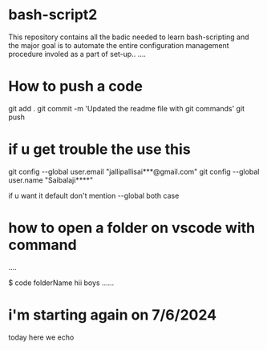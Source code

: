 # bash-script2

This repository contains all the badic needed  to learn bash-scripting
and the major goal is to automate the entire configuration management procedure
involed as a part of set-up..
....

# How to push a code

git add . 
git commit -m 'Updated the readme file with git commands'
git push

# if u get trouble the use this

git config --global user.email "jallipallisai***@gmail.com"
git config --global user.name "Saibalaji****"

if u want it default don't mention --global both  case

# how to  open a folder on vscode with command

....
   
   $ code folderName 
 hii boys
......

# i'm starting again on 7/6/2024

today here we echo








